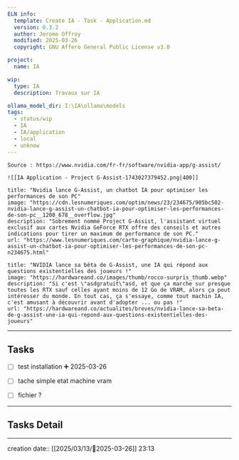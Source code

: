 ```yaml
---
ELN info:
  template: Create IA - Task - Application.md
  version: 0.3.2
  author: Jerome Offroy
  modified: 2025-03-26
  copyright: GNU Affero General Public License v3.0

project:
  name: IA

wip:
  type: IA
  description: Travaux sur IA

ollama_model_dir: I:\IA\ollama\models
tags:
  - status/wip
  - IA
  - IA/application
  - local
  - unknow
---
```



````ad-tip
Source : https://www.nvidia.com/fr-fr/software/nvidia-app/g-assist/

![[IA Application - Project G-Assist-1743027379452.png|400]]
````


```embed
title: "Nvidia lance G-Assist, un chatbot IA pour optimiser les performances de son PC"
image: "https://cdn.lesnumeriques.com/optim/news/23/234675/905bc502-nvidia-lance-g-assist-un-chatbot-ia-pour-optimiser-les-performances-de-son-pc__1200_678__overflow.jpg"
description: "Sobrement nommé Project G-Assist, l'assistant virtuel exclusif aux cartes Nvidia GeForce RTX offre des conseils et autres indications pour tirer un maximum de performance de son PC."
url: "https://www.lesnumeriques.com/carte-graphique/nvidia-lance-g-assist-un-chatbot-ia-pour-optimiser-les-performances-de-son-pc-n234675.html"
```

```embed
title: "NVIDIA lance sa bêta de G-Assist, une IA qui répond aux questions existentielles des joueurs !"
image: "https://hardwareand.co/images/thumb/rocco-surpris_thumb.webp"
description: "Si c'est \"asdgratuit\"asd, et que ça marche sur presque toutes les RTX sauf celles ayant moins de 12 Go de VRAM, alors ça peut intéresser du monde. En tout cas, ça s'essaye, comme tout machin IA, c'est amusant à découvrir avant d'adopter ... ou pas !"
url: "https://hardwareand.co/actualites/breves/nvidia-lance-sa-beta-de-g-assist-une-ia-qui-repond-aux-questions-existentielles-des-joueurs"
```


---
## Tasks
- [ ] test installation  ➕ 2025-03-26
- [ ] tache simple etat machine vram 
- [ ] fichier ? 



---
## Tasks Detail





---
creation date:: [[2025/03/13/📒2025-03-26]]  23:13

